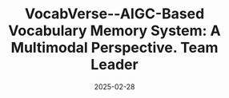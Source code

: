 ---
title:          >-
  VocabVerse--AIGC-Based Vocabulary Memory System: A Multimodal Perspective.
  <span class="badge badge-pill badge-info">Team Leader</span>
date:           2025-02-28
endDate:        now
selected:       true
description: >-
  This project aims to develop a multimodal word memory system based on AIGC by combining large-scale model generation technology and multimodal learning theory. The system integrates DeepSeek and Stable Diffusion models to provide users with a unique word memorization experience through stories and comics, enhancing memory retention.

cover:          /assets/images/covers/2025pro2.png
role:
  - Team Leader
links:
  Code: https://github.com/xxtd223/word-learning-software
---
